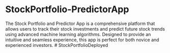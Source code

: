 # StockPortfolio-PredictorApp
The Stock Portfolio and Predictor App is a comprehensive platform that allows users to track their stock investments and predict future stock trends using advanced machine learning algorithms. Designed to provide an intuitive and seamless experience, this app is perfect for both novice and experienced investors.
#   S t o c k P o r t f o l i o D e p l o y e d  
 